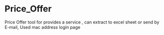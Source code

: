# Price_Offer
Price Offer tool for provides a service , can extract to excel sheet or send by E-mail, Used mac address login page 

